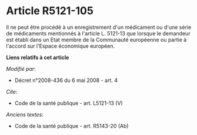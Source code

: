# Article R5121-105

Il ne peut être procédé à un enregistrement d'un médicament ou d'une série de médicaments mentionnés à l'article L. 5121-13
que lorsque le demandeur est établi dans un Etat membre de la Communauté européenne ou partie à l'accord sur l'Espace
économique européen.

**Liens relatifs à cet article**

_Modifié par_:

  - Décret n°2008-436 du 6 mai 2008 - art. 4

_Cite_:

  - Code de la santé publique - art. L5121-13 (V)

_Anciens textes_:

  - Code de la santé publique - art. R5143-20 (Ab)
